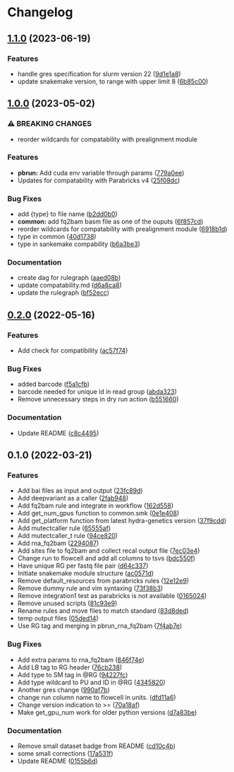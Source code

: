 # Changelog

## [1.1.0](https://www.github.com/hydra-genetics/parabricks/compare/v1.0.0...v1.1.0) (2023-06-19)


### Features

* handle gres specification for slurm version 22 ([9d1e1a8](https://www.github.com/hydra-genetics/parabricks/commit/9d1e1a888c5c65b1d038b07903a09f42c4d36d96))
* update snakemake version, to range with upper limit 8 ([6b85c00](https://www.github.com/hydra-genetics/parabricks/commit/6b85c0060f3408fe9af4a90d83fad87a18d6c633))

## [1.0.0](https://www.github.com/hydra-genetics/parabricks/compare/v0.2.0...v1.0.0) (2023-05-02)


### ⚠ BREAKING CHANGES

* reorder wildcards for compatability with prealignment module

### Features

* **pbrun:** Add cuda env variable through params ([779a0ee](https://www.github.com/hydra-genetics/parabricks/commit/779a0eee5679e483e1d10ed77df7953f4fec6ca1))
* Updates for compatability with Parabricks v4 ([25f08dc](https://www.github.com/hydra-genetics/parabricks/commit/25f08dc55ec0ff997afe0ddb05bb689ef2ecd397))


### Bug Fixes

* add {type} to file name ([b2dd0b0](https://www.github.com/hydra-genetics/parabricks/commit/b2dd0b049c63b34e1384f560a74152e286d26144))
* **common:** add fq2bam basm file as one of the ouputs ([6f857cd](https://www.github.com/hydra-genetics/parabricks/commit/6f857cdd48ea39095055c79616a7fc0f03d63df7))
* reorder wildcards for compatability with prealignment module ([6918b1d](https://www.github.com/hydra-genetics/parabricks/commit/6918b1d0ae4d21fe3a9939ef0e1df042dc42f21d))
* type in common ([40d1738](https://www.github.com/hydra-genetics/parabricks/commit/40d17386a6d2d4adfc601191d3f71ed5d16fba98))
* type in sankemake compability ([b6a3be3](https://www.github.com/hydra-genetics/parabricks/commit/b6a3be328d4e517b9931323c80f933c77ec0ebb1))


### Documentation

* create dag for rulegraph ([aaed08b](https://www.github.com/hydra-genetics/parabricks/commit/aaed08b061e9c31ba0a147d6b2504d13730f0e73))
* update compatability.md ([d6a8ca8](https://www.github.com/hydra-genetics/parabricks/commit/d6a8ca80d6cf23a6ef54e5a142acc26d80a7c513))
* update the rulegraph ([bf52ecc](https://www.github.com/hydra-genetics/parabricks/commit/bf52eccd7f71d5eebfcbfb89fcb3d9cfaa87525d))

## [0.2.0](https://www.github.com/hydra-genetics/parabricks/compare/v0.1.0...v0.2.0) (2022-05-16)


### Features

* Add check for compatibility ([ac57f74](https://www.github.com/hydra-genetics/parabricks/commit/ac57f74d454a03a9222f71bc0e2f9e5fe7d48d6b))


### Bug Fixes

* added barcode ([f5a1cfb](https://www.github.com/hydra-genetics/parabricks/commit/f5a1cfb0367b58752c7449247885662aed2e6928))
* barcode needed for unique id in read group ([abda323](https://www.github.com/hydra-genetics/parabricks/commit/abda3231e8d4ae3bf8aabdf2e70067cb14cffe93))
* Remove unnecessary steps in dry run action ([b551660](https://www.github.com/hydra-genetics/parabricks/commit/b551660c4dac69d28b2426ea8f1a0217def0414e))


### Documentation

* Update README ([c8c4495](https://www.github.com/hydra-genetics/parabricks/commit/c8c4495090dd600fcca4addf21c27ad27d20b57a))

## 0.1.0 (2022-03-21)


### Features

* Add bai files as input and output ([23fc89d](https://www.github.com/hydra-genetics/parabricks/commit/23fc89d351fdc7e4361c0b8546c9fd2f098fec35))
* Add deepvariant as a caller ([2fab948](https://www.github.com/hydra-genetics/parabricks/commit/2fab948cadb05ad9ee84f45fd17dc252ac3f4804))
* Add fq2bam rule and integrate in workflow ([162d558](https://www.github.com/hydra-genetics/parabricks/commit/162d5580a5c30cad0eb401ffe1bb49d79e25d598))
* Add get_num_gpus function to common.smk ([0e1e408](https://www.github.com/hydra-genetics/parabricks/commit/0e1e4081af41a5cd350bda2f6786703855aa0338))
* Add get_platform function from latest hydra-genetics version ([37f9cdd](https://www.github.com/hydra-genetics/parabricks/commit/37f9cdd32e2fb44fbd031fddc007bdbf379ffcce))
* Add mutectcaller rule ([65555af](https://www.github.com/hydra-genetics/parabricks/commit/65555af4761fefec1808f087fd4efc449ea3f572))
* Add mutectcaller_t rule ([94ce820](https://www.github.com/hydra-genetics/parabricks/commit/94ce820f5d3ae20b9a99574218ac430d4693a364))
* Add rna_fq2bam ([2294087](https://www.github.com/hydra-genetics/parabricks/commit/2294087d0a20c8ffcc21aa24b7d6f17bbe51731c))
* Add sites file to fq2bam and collect recal output file ([7ec03e4](https://www.github.com/hydra-genetics/parabricks/commit/7ec03e474b5eaa349944c5cf0885e6b6fc6be340))
* Change run to flowcell and add all columns to tsvs ([bdc550f](https://www.github.com/hydra-genetics/parabricks/commit/bdc550fba28fbfd19b48d6c54f378cb00b621d35))
* Have unique RG per fastq file pair ([d64c337](https://www.github.com/hydra-genetics/parabricks/commit/d64c3378e11d0e84b357541f9e572029b02a7e05))
* Initiate snakemake module structure ([ac0571d](https://www.github.com/hydra-genetics/parabricks/commit/ac0571dce02d491cb574e4ea61637ed82cbb49a6))
* Remove default_resources from parabricks rules ([12e12e9](https://www.github.com/hydra-genetics/parabricks/commit/12e12e90ec75b5933f5f01b8fb96d9c4c37c391e))
* Remove dummy rule and vim syntaxing ([73f38b3](https://www.github.com/hydra-genetics/parabricks/commit/73f38b3fcc56dcf7b6af98c5c5edd26433375f81))
* Remove integration1 test as parabricks is not available ([0165024](https://www.github.com/hydra-genetics/parabricks/commit/016502445cfdef4e6648f334adcaf7f836a9a72a))
* Remove unused scripts ([81c93e9](https://www.github.com/hydra-genetics/parabricks/commit/81c93e9d7c3ac179a1640bfb2353c5a7841d3c27))
* Rename rules and move files to match standard ([83d8ded](https://www.github.com/hydra-genetics/parabricks/commit/83d8ded08b4d77ca3c38e2829f0892f8e2385cb9))
* temp output files ([05ded14](https://www.github.com/hydra-genetics/parabricks/commit/05ded14946f9592c09e558be09a0e4e9f2f6bb1b))
* Use RG tag and merging in pbrun_rna_fq2bam ([7f4ab7e](https://www.github.com/hydra-genetics/parabricks/commit/7f4ab7e0206d88c6f297cfb171f9b6fb844607e3))


### Bug Fixes

* Add extra params to rna_fq2bam ([846f74e](https://www.github.com/hydra-genetics/parabricks/commit/846f74edee61cffabb180b12b14f1cfa03300cbf))
* Add LB tag to RG header ([76cb238](https://www.github.com/hydra-genetics/parabricks/commit/76cb238313d4277a109a71f4e9d988ef7f4e6e1c))
* Add type to SM tag in @RG ([94227fc](https://www.github.com/hydra-genetics/parabricks/commit/94227fc4bd529b54c21c5e45127ef54d3c3a507e))
* Add type wildcard to PU and ID in @RG ([4345820](https://www.github.com/hydra-genetics/parabricks/commit/4345820a4285188ac0e79ccc269898ce4c5ef9c8))
* Another gres change ([990af7b](https://www.github.com/hydra-genetics/parabricks/commit/990af7b222c40bc4eef0b563556bee67e6ccc5cf))
* change run column name to flowcell in units. ([dfd11a6](https://www.github.com/hydra-genetics/parabricks/commit/dfd11a67d86652c5ca1eb987fe28f78280a95f58))
* Change version indication to >= ([70a18af](https://www.github.com/hydra-genetics/parabricks/commit/70a18af5c801af6d46d6b568ce19988049f8e145))
* Make get_gpu_num work for older python versions ([d7a83be](https://www.github.com/hydra-genetics/parabricks/commit/d7a83be469ea9625de57dbbba4b72bc95e4100b3))


### Documentation

* Remove small dataset badge from README ([cd10c4b](https://www.github.com/hydra-genetics/parabricks/commit/cd10c4bc7054527053d8255df3a2a5fc73fd5fbc))
* some small corrections ([17a531f](https://www.github.com/hydra-genetics/parabricks/commit/17a531f25b92f490ecc8402b807f11ef4366a345))
* Update README ([0155b6d](https://www.github.com/hydra-genetics/parabricks/commit/0155b6d754835be0978bf89e395c740db895642a))
